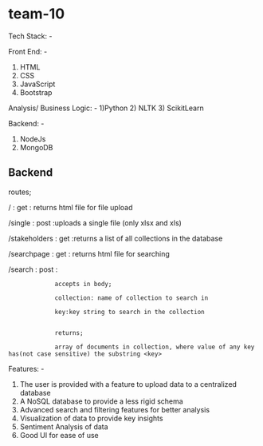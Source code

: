 # team-10

Tech Stack: -

Front End: -
1) HTML
2) CSS
3) JavaScript
4) Bootstrap

Analysis/ Business Logic: -
1)Python 
2) NLTK
3) ScikitLearn

Backend: -
1) NodeJs
2) MongoDB

## Backend

routes;

/ : get : returns html file for file upload

/single : post :uploads a single file (only xlsx and xls)

/stakeholders : get :returns a list of all collections in the database

/searchpage : get : returns html file for searching

/search : post : 

                 accepts in body;

                 collection: name of collection to search in
                 
                 key:key string to search in the collection
                 
                 
                 returns;
                 
                 array of documents in collection, where value of any key has(not case sensitive) the substring <key>
Features: -
1) The user is provided with a feature to upload data to a centralized database
2) A NoSQL database to provide a less rigid schema
3) Advanced search and filtering features for better analysis
4) Visualization of data to provide key insights
5) Sentiment Analysis of data
6) Good UI for ease of use
